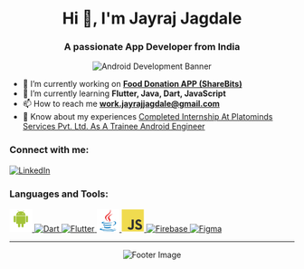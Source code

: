 <h1 align="center">Hi 👋, I'm Jayraj Jagdale</h1>
<h3 align="center">A passionate App Developer from India</h3>

<p align="center">
  <img src="https://technocation.pk/wp-content/uploads/2022/10/android-development.jpg" alt="Android Development Banner" width="1000" height="400">
</p>

- 🔭 I’m currently working on **[Food Donation APP (ShareBits)]()**
- 🌱 I’m currently learning **Flutter, Java, Dart, JavaScript**
- 📫 How to reach me **work.jayrajjagdale@gmail.com**
- 📄 Know about my experiences [Completed Internship At Platominds Services Pvt. Ltd. As A Trainee Android Engineer](https://www.linkedin.com/in/jayrajjagdale09?utm_source=share&utm_campaign=share_via&utm_content=profile&utm_medium=ios_app&lipi=urn%3Ali%3Apage%3Ad_flagship3_profile_view_base%3BLBDOPtdrSxuj%2FGVSPFpZUQ%3D%3D)

<h3 align="left">Connect with me:</h3>
<p align="left">
  <a href="https://www.linkedin.com/in/jayrajjagdale09?utm_source=share&utm_campaign=share_via&utm_content=profile&utm_medium=ios_app&lipi=urn%3Ali%3Apage%3Ad_flagship3_profile_view_base%3BLBDOPtdrSxuj%2FGVSPFpZUQ%3D%3D" target="_blank">
    <img align="center" src="https://raw.githubusercontent.com/rahuldkjain/github-profile-readme-generator/master/src/images/icons/Social/linked-in-alt.svg" alt="LinkedIn" height="30" width="40" />
  </a>
</p>

<h3 align="left">Languages and Tools:</h3>
<p align="left">
  <a href="https://developer.android.com" target="_blank" rel="noreferrer">
    <img src="https://raw.githubusercontent.com/devicons/devicon/master/icons/android/android-original-wordmark.svg" alt="Android" width="40" height="40"/>
  </a>
  <a href="https://dart.dev" target="_blank" rel="noreferrer">
    <img src="https://www.vectorlogo.zone/logos/dartlang/dartlang-icon.svg" alt="Dart" width="40" height="40"/>
  </a>
  <a href="https://flutter.dev" target="_blank" rel="noreferrer">
    <img src="https://www.vectorlogo.zone/logos/flutterio/flutterio-icon.svg" alt="Flutter" width="40" height="40"/>
  </a>
  <a href="https://www.java.com" target="_blank" rel="noreferrer">
    <img src="https://raw.githubusercontent.com/devicons/devicon/master/icons/java/java-original.svg" alt="Java" width="40" height="40"/>
  </a>
  <a href="https://developer.mozilla.org/en-US/docs/Web/JavaScript" target="_blank" rel="noreferrer">
    <img src="https://raw.githubusercontent.com/devicons/devicon/master/icons/javascript/javascript-original.svg" alt="JavaScript" width="40" height="40"/>
  </a>
  <a href="https://firebase.google.com/" target="_blank" rel="noreferrer">
    <img src="https://www.vectorlogo.zone/logos/firebase/firebase-icon.svg" alt="Firebase" width="40" height="40"/>
  </a>
  <a href="https://www.figma.com/" target="_blank" rel="noreferrer">
    <img src="https://www.vectorlogo.zone/logos/figma/figma-icon.svg" alt="Figma" width="40" height="40"/>
  </a>
</p>

---

<p align="center">
  <img src="https://media.istockphoto.com/id/987105970/photo/thank-you-digital-screen-3d-illustration.jpg?s=612x612&w=0&k=20&c=MQFRp9XH9Z0zROBZaKEooJBhkbOz5J3WcmEsmliUmvs=" alt="Footer Image" width="800" height="200">
</p>

